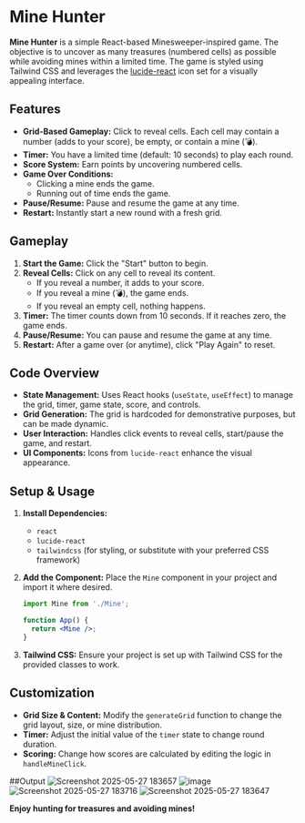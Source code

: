 # Mine Hunter

**Mine Hunter** is a simple React-based Minesweeper-inspired game. The objective is to uncover as many treasures (numbered cells) as possible while avoiding mines within a limited time. The game is styled using Tailwind CSS and leverages the [lucide-react](https://lucide.dev/) icon set for a visually appealing interface.

## Features

- **Grid-Based Gameplay:** Click to reveal cells. Each cell may contain a number (adds to your score), be empty, or contain a mine (💣).
- **Timer:** You have a limited time (default: 10 seconds) to play each round.
- **Score System:** Earn points by uncovering numbered cells.
- **Game Over Conditions:**
  - Clicking a mine ends the game.
  - Running out of time ends the game.
- **Pause/Resume:** Pause and resume the game at any time.
- **Restart:** Instantly start a new round with a fresh grid.

## Gameplay

1. **Start the Game:** Click the "Start" button to begin.
2. **Reveal Cells:** Click on any cell to reveal its content.
   - If you reveal a number, it adds to your score.
   - If you reveal a mine (💣), the game ends.
   - If you reveal an empty cell, nothing happens.
3. **Timer:** The timer counts down from 10 seconds. If it reaches zero, the game ends.
4. **Pause/Resume:** You can pause and resume the game at any time.
5. **Restart:** After a game over (or anytime), click "Play Again" to reset.

## Code Overview

- **State Management:** Uses React hooks (`useState`, `useEffect`) to manage the grid, timer, game state, score, and controls.
- **Grid Generation:** The grid is hardcoded for demonstrative purposes, but can be made dynamic.
- **User Interaction:** Handles click events to reveal cells, start/pause the game, and restart.
- **UI Components:** Icons from `lucide-react` enhance the visual appearance.

## Setup & Usage

1. **Install Dependencies:**
   - `react`
   - `lucide-react`
   - `tailwindcss` (for styling, or substitute with your preferred CSS framework)

2. **Add the Component:**
   Place the `Mine` component in your project and import it where desired.

   ```jsx
   import Mine from './Mine';

   function App() {
     return <Mine />;
   }
   ```

3. **Tailwind CSS:**
   Ensure your project is set up with Tailwind CSS for the provided classes to work.

## Customization

- **Grid Size & Content:** Modify the `generateGrid` function to change the grid layout, size, or mine distribution.
- **Timer:** Adjust the initial value of the `timer` state to change round duration.
- **Scoring:** Change how scores are calculated by editing the logic in `handleMineClick`.


##Output
![Screenshot 2025-05-27 183657](https://github.com/user-attachments/assets/d380df77-df4a-4dd3-a0af-c490f1435c7b)
![image](https://github.com/user-attachments/assets/117168d9-a3f2-44b3-be51-83182ba50fe4)
![Screenshot 2025-05-27 183716](https://github.com/user-attachments/assets/daf1de75-04bb-4357-96b7-d8de4d0de112)
![Screenshot 2025-05-27 183647](https://github.com/user-attachments/assets/14516d86-990c-42bf-8f1f-7fe538d19dc4)




**Enjoy hunting for treasures and avoiding mines!**
